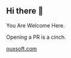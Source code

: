 ## Hi there 👋


You Are Welcome Here.

Opening a PR is a cinch. 

[ouxsoft.com](https://ouxsoft.com)
